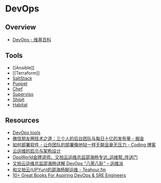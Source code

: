 # DevOps

## Overview

- [DevOps - 维基百科](https://zh.wikipedia.org/zh-hans/DevOps)

## Tools

- [[Ansible]]
- [[Terraform]]
- [SaltStack](http://saltstack.com/)
- [Puppet](https://puppet.com/)
- [Chef](https://www.chef.io/chef/)
- [Superviso](http://supervisord.org/)
- [Shipit](https://github.com/shipitjs/shipit)
- [Habitat](https://www.habitat.sh/)

## Resources

- [DevOps tools](https://github.com/showcases/devops-tools)
- [微信朋友圈技术之道：三个人的后台团队与每日十亿的发布量 - 掘金](https://juejin.im/entry/566ea1cb60b215d68bdc2ac0)
- [如何部署软件 - 让你团队的部署像地狱一样无聊且毫无压力 - Coding 博客](https://blog.coding.net/blog/deploying-software)
- [云运维的启示与架构设计](http://lock522.b0.upaiyun.com/shy.pdf)
- [OpsWorld金牌讲师，又拍云运维总监邵海杨专访_运维帮_传送门](http://chuansong.me/n/1087943151059)
- [又拍云运维总监邵海杨详解 DevOps “八荣八耻” – 运维派](http://www.yunweipai.com/archives/10849.html)
- [和又拍云(UPYun)的邵海杨聊运维 - Teahour.fm](http://teahour.fm/2013/07/22/interview-with-shaohaiyang-about-upyun-devops.html)
- [10+ Great Books For Aspiring DevOps & SRE Engineers](https://medium.com/devopslinks/10-great-books-for-aspiring-devops-sre-engineers-76536c7c4909)
